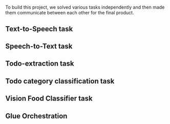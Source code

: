 #

To build this project, we solved various tasks independently and then made them communicate between each other for the final product.

## Text-to-Speech task

## Speech-to-Text task

## Todo-extraction task

## Todo category classification task

<!-- Confusion Matrix -->

## Vision Food Classifier task

## Glue Orchestration
